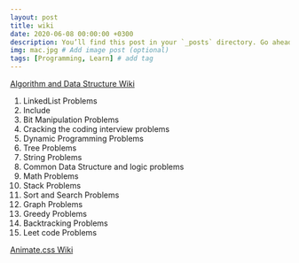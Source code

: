 ```yaml
---
layout: post
title: wiki  
date: 2020-06-08 00:00:00 +0300
description: You’ll find this post in your `_posts` directory. Go ahead and edit it and re-build the site to see your changes. # Add post description (optional)
img: mac.jpg # Add image post (optional)
tags: [Programming, Learn] # add tag
---
```

[Algorithm and Data Structure Wiki](https://github.com/20-1-SKKU-OSS/2020-1-OSS-6/wiki/Algorithm-and-Data-Structure)

1. LinkedList Problems
2. Include
3. Bit Manipulation Problems
4. Cracking the coding interview problems
5. Dynamic Programming Problems
6. Tree Problems
7. String Problems
8. Common Data Structure and logic problems
9. Math Problems
10. Stack Problems
11. Sort and Search Problems
12. Graph Problems
13. Greedy Problems
14. Backtracking Problems
15. Leet code Problems




[Animate.css Wiki](https://github.com/20-1-SKKU-OSS/2020-1-OSS-6/wiki/Animate.css)

